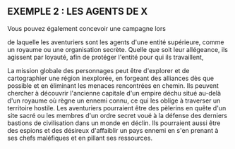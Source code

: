 ## EXEMPLE 2 : LES AGENTS DE X


Vous pouvez également concevoir une campagne lors

de laquelle les aventuriers sont les agents d'une entité
supérieure, comme un royaume ou une organisation secrète.
Quelle que soit leur allégeance, ils agissent par loyauté, afin
de protéger l'entité pour qui ils travaillent,

La mission globale des personnages peut être d'explorer
et de cartographier une région inexplorée, en forgeant des
alliances dès que possible et en éliminant les menaces
rencontrées en chemin. Ils peuvent chercher à découvrir
l'ancienne capitale d'un empire déchu situé au-delà d'un
royaume où règne un ennemi connu, ce qui les oblige à
traverser un territoire hostile. Les aventuriers pourraient
être des pèlerins en quête d'un site sacré ou les membres
d'un ordre secret voué à la défense des derniers bastions de
civilisation dans un monde en déclin. Ils pourraient aussi être
des espions et des désireux d'affaiblir un pays ennemi en s'en
prenant à ses chefs maléfiques et en pillant ses ressources.
